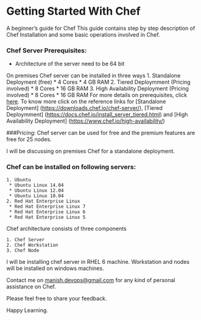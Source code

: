 # Getting Started With Chef
A beginner’s guide for Chef
This guide contains step by step description of Chef Installation and some basic operations involved in Chef.  
 

### Chef Server Prerequisites: 
  * Architecture of the server need to be 64 bit
  
  On premises Chef server can be installed in three ways
    1. Standalone Deployment (free) 
      * 4 Cores
      * 4 GB RAM
    2. Tiered Deploymment (Pricing involved)
      * 8 Cores
      * 16 GB RAM
    3. High Availability Deployment (Pricing involved)
      * 8 Cores
      * 16 GB RAM
For more details on prerequisites, click [here](https://docs.chef.io/chef_system_requirements.html). 
To know more click on the reference links for 
[Standalone Deployment] (https://downloads.chef.io/chef-server/), 
[Tiered Deploymment] (https://docs.chef.io/install_server_tiered.html) and 
[High Availability Deployment] (https://www.chef.io/high-availability/)
 
###Pricing:
     Chef server can be used for free and the premium features are free for 25 nodes.


I will be discussing on premises Chef for a standalone deployment.

### Chef can be installed on following servers:
    1. Ubuntu
     * Ubuntu Linux 14.04
     * Ubuntu Linux 12.04
     * Ubuntu Linux 10.04
    2. Red Hat Enterprise Linux
     * Red Hat Enterprise Linux 7
     * Red Hat Enterprise Linux 6
     * Red Hat Enterprise Linux 5



Chef architecture consists of three components

    1. Chef Server
    2. Chef Workstation
    3. Chef Node


I will be installing chef server in RHEL 6 machine. Workstation and nodes will be installed on windows machines. 





Contact me on manish.devops@gmail.com for any kind of personal assistance on Chef.

Please feel free to share your feedback.

Happy Learning.
